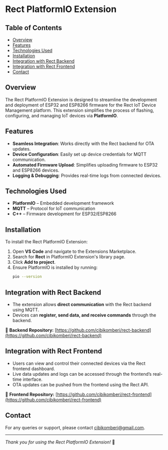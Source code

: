 # Rect PlatformIO Extension

## Table of Contents
- [Overview](#overview)
- [Features](#features)
- [Technologies Used](#technologies-used)
- [Installation](#installation)
- [Integration with Rect Backend](#integration-with-rect-backend)
- [Integration with Rect Frontend](#integration-with-rect-frontend)
- [Contact](#contact)

## Overview
The Rect PlatformIO Extension is designed to streamline the development and deployment of ESP32 and ESP8266 firmware for the Rect IoT Device Management platform. This extension simplifies the process of flashing, configuring, and managing IoT devices via **PlatformIO**.

## Features
- **Seamless Integration**: Works directly with the Rect backend for OTA updates.
- **Device Configuration**: Easily set up device credentials for MQTT communication.
- **Automated Firmware Upload**: Simplifies uploading firmware to ESP32 and ESP8266 devices.
- **Logging & Debugging**: Provides real-time logs from connected devices.

## Technologies Used
- **PlatformIO** – Embedded development framework
- **MQTT** – Protocol for IoT communication
- **C++** – Firmware development for ESP32/ESP8266

## Installation
To install the Rect PlatformIO Extension:
1. Open **VS Code** and navigate to the Extensions Marketplace.
2. Search for **Rect** in PlatformIO Extension's library page.
3. Click **Add to project**.
4. Ensure PlatformIO is installed by running:
   ```sh
   pio --version
   ```

## Integration with Rect Backend
- The extension allows **direct communication** with the Rect backend using MQTT.
- Devices can **register, send data, and receive commands** through the backend.

🔗 **Backend Repository:** [https://github.com/cibikomberi/rect-backend](https://github.com/cibikomberi/rect-backend)

## Integration with Rect Frontend
- Users can view and control their connected devices via the Rect frontend dashboard.
- Live data updates and logs can be accessed through the frontend’s real-time interface.
- OTA updates can be pushed from the frontend using the Rect API.

🔗 **Frontend Repository:** [https://github.com/cibikomberi/rect-frontend](https://github.com/cibikomberi/rect-frontend)

## Contact
For any queries or support, please contact [cibikomberi@gmail.com](mailto:cibikomberi@gmail.com).

---
*Thank you for using the Rect PlatformIO Extension!* 🚀
